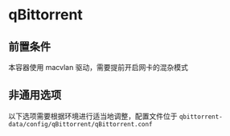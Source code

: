 # qBittorrent

## 前置条件

本容器使用 macvlan 驱动，需要提前开启网卡的混杂模式

## 非通用选项

以下选项需要根据环境进行适当地调整，配置文件位于 `qbittorrent-data/config/qBittorrent/qBittorrent.conf`

```ini

```

